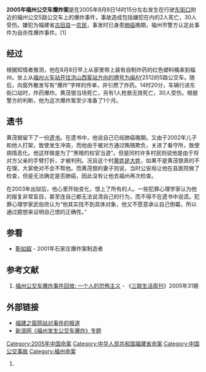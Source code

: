 **2005年福州公交车爆炸案**是在2005年8月8日14时15分左右发生在行驶[东街口](../Page/东街口.md "wikilink")附近的福州公交5路公交车上的爆炸事件，事故造成包括嫌犯在内的2人死亡，30人受伤。嫌犯为福建省[古田县](../Page/古田县.md "wikilink")一[农民](https://zh.wikipedia.org/wiki/农民 "wikilink")，事发时已身患[肺癌](../Page/肺癌.md "wikilink")晚期，福州市警方认定此事件为自杀性爆炸事件。\[1\]

## 经过

根据知情者推测，他在8月8日早上从家里带上装有自制炸药的红色塑料桶来到福州。坐上从[福州火车站开往洪山西客站方向的牌号为闽AY](https://zh.wikipedia.org/wiki/福州火车站 "wikilink")2512的5路公交车。随后，向窗外散发写有“爆炸”字样的传单，并引燃了炸药。14时20分，车辆行进东街口站时，炸药爆炸。黄茂银当场死亡，另有1人抢救无效死亡，30人受伤。根据警方的判断，他为这次爆炸案至少准备了1个月。

## 遗书

黄茂银留下了一份[遗书](https://zh.wikipedia.org/wiki/遗书 "wikilink")。在遗书中，他说自己已经肺癌晚期。又由于2002年儿子和他人打架，致使发生冲突，而他由于被对方通过贿赂欺负，关进了看守所，致使病情恶化。他这样做是为了“黑暗的权官当道”。但是同村许多村民则说他是由于将对方父亲的手臂打折，才被判刑。况且这个村[黄姓是大姓](https://zh.wikipedia.org/wiki/黄姓 "wikilink")，如果不是黄茂银真的不在理，大家绝对不会不帮他。而黄茂银的妻子则说，当时公安局让他在县医院做了检查，但是无法确定是否肺癌，因此没有让他去福州再次检查。

在2003年出狱后，他心里开始变化，恨上了所有的人。一些犯罪心理学家认为他的报复非常盲目，甚至连自己都无法说清自己的行为，而不得不在遗书中说谎。犯罪心理学家武伯欣认为“他其实找不到具体对象，他又不愿意承认自己倒霉，所以通过臆想来证明自己恨的正确性。”

## 参看

  - [靳如超](https://zh.wikipedia.org/wiki/靳如超 "wikilink") - 2001年石家庄爆炸案制造者

## 参考文献

1.  [福州公交车爆炸事件回放: 一个人的恐怖主义](http://news.sina.com.cn/c/p/2005-08-18/13207532832.shtml) - 《[三联生活周刊](../Page/三联生活周刊.md "wikilink")》2005年31期

## 外部链接

  - [福建之窗网站对事件的报道](https://web.archive.org/web/20070927010101/http://www.66163.com/Fujian_w/bdxw/20050809/fj146483.html)
  - [新浪网《福州发生公交车爆炸》专题](http://news.sina.com.cn/z/fuzhoubomb/index.shtml)

[Category:2005年中国命案](https://zh.wikipedia.org/wiki/Category:2005年中国命案 "wikilink") [Category:中华人民共和国福建省命案](https://zh.wikipedia.org/wiki/Category:中华人民共和国福建省命案 "wikilink") [Category:中国公交事故](https://zh.wikipedia.org/wiki/Category:中国公交事故 "wikilink") [Category:福州命案](https://zh.wikipedia.org/wiki/Category:福州命案 "wikilink")

1.